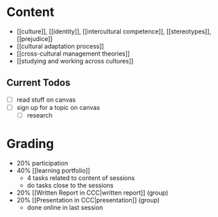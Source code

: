 # Content
- [[culture]], [[identity]], [[intercultural competence]], [[stereotypes]], [[prejudice]]
- [[cultural adaptation process]]
- [[cross-cultural management theories]]
- [[studying and working across cultures]]

## Current Todos
- [ ] read stuff on canvas
- [ ] sign up for a topic on canvas
	- [ ] research 
# Grading
- 20% participation
- 40% [[learning portfolio]]
	- 4 tasks related to content of sessions
	- do tasks close to the sessions
- 20% [[Written Report in CCC|written report]] (group)
- 20% [[Presentation in CCC|presentation]] (group)
	- done online in last session
